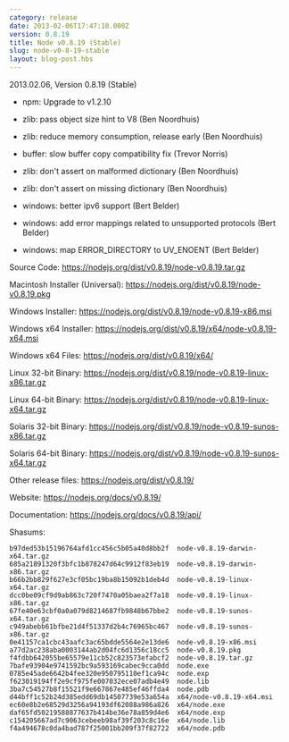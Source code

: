```yaml
---
category: release
date: 2013-02-06T17:47:18.000Z
version: 0.8.19
title: Node v0.8.19 (Stable)
slug: node-v0-8-19-stable
layout: blog-post.hbs
---
```


2013.02.06, Version 0.8.19 (Stable)

- npm: Upgrade to v1.2.10

- zlib: pass object size hint to V8 (Ben Noordhuis)

- zlib: reduce memory consumption, release early (Ben Noordhuis)

- buffer: slow buffer copy compatibility fix (Trevor Norris)

- zlib: don't assert on malformed dictionary (Ben Noordhuis)

- zlib: don't assert on missing dictionary (Ben Noordhuis)

- windows: better ipv6 support (Bert Belder)

- windows: add error mappings related to unsupported protocols (Bert Belder)

- windows: map ERROR_DIRECTORY to UV_ENOENT (Bert Belder)

Source Code: https://nodejs.org/dist/v0.8.19/node-v0.8.19.tar.gz

Macintosh Installer (Universal): https://nodejs.org/dist/v0.8.19/node-v0.8.19.pkg

Windows Installer: https://nodejs.org/dist/v0.8.19/node-v0.8.19-x86.msi

Windows x64 Installer: https://nodejs.org/dist/v0.8.19/x64/node-v0.8.19-x64.msi

Windows x64 Files: https://nodejs.org/dist/v0.8.19/x64/

Linux 32-bit Binary: https://nodejs.org/dist/v0.8.19/node-v0.8.19-linux-x86.tar.gz

Linux 64-bit Binary: https://nodejs.org/dist/v0.8.19/node-v0.8.19-linux-x64.tar.gz

Solaris 32-bit Binary: https://nodejs.org/dist/v0.8.19/node-v0.8.19-sunos-x86.tar.gz

Solaris 64-bit Binary: https://nodejs.org/dist/v0.8.19/node-v0.8.19-sunos-x64.tar.gz

Other release files: https://nodejs.org/dist/v0.8.19/

Website: https://nodejs.org/docs/v0.8.19/

Documentation: https://nodejs.org/docs/v0.8.19/api/

Shasums:

```
b97ded53b15196764afd1cc456c5b05a40d8bb2f  node-v0.8.19-darwin-x64.tar.gz
685a21891320f3bfc1b878247d64c9912f83eb19  node-v0.8.19-darwin-x86.tar.gz
b66b2bb829f627e3cf05bc19ba8b15092b1deb4d  node-v0.8.19-linux-x64.tar.gz
dcc0be09cf9d9ab863c720f7470a05baea2f7a18  node-v0.8.19-linux-x86.tar.gz
67fe40e63cbf0a0a079d8214687fb9848b67bbe2  node-v0.8.19-sunos-x64.tar.gz
c949abebb61bfbe21d4f51337d2b4c76965bc467  node-v0.8.19-sunos-x86.tar.gz
0e41157ca1cbc43aafc3ac65bdde5564e2e13de6  node-v0.8.19-x86.msi
a77d2ac238aba0003144ab2d04fc6d1356c18cc5  node-v0.8.19.pkg
f4fdbb642055be65579e11cb52c823573efabcf2  node-v0.8.19.tar.gz
7bafe93904e9741592bc9a593169cabec9cca0dd  node.exe
0785e45ade6642b4fee320e950795110ef1ca94c  node.exp
f623019194ff2e9cf975fe007032ece07adb4e49  node.lib
3ba7c54527b8f15521f9e667867e485ef46ffda4  node.pdb
d44bff1c52b24d385edd69db14507739e53a654a  x64/node-v0.8.19-x64.msi
ec60e8b2e68529d3256a94193df62088a986a826  x64/node.exe
daf65fd50219588877637b414be36e78a859d4e6  x64/node.exp
c154205667ad7c9063cebeeb98af39f203c8c16e  x64/node.lib
f4a494678c0da4bad787f25001bb209f37f82722  x64/node.pdb
```
